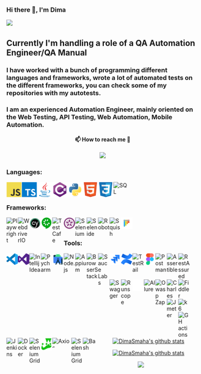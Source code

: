 ### Hi there 👋, I'm Dima

![](https://komarev.com/ghpvc/?username=DimaSmaha&style=flat-square&color=brightgreen)

## Currently I'm handling a role of a QA Automation Engineer/QA Manual
### I have worked with a bunch of programming different languages and frameworks, wrote a lot of automated tests on the different frameworks, you can check some of my repositories with my autotests.
### I am an experienced Automation Engineer, mainly oriented on the Web Testing, API Testing, Web Automation, Mobile Automation.

<h4 align="center">
  📫 How to reach me 💬
</h1>
<p align="center">
<a href="https://www.linkedin.com/in/dmytro-smaha/" target="_blank">
  <img height="32" src="https://cdn-icons-png.flaticon.com/512/1377/1377213.png"/>
</a>
</p>

### Languages:

<img align="left" alt="JavaScript" width="40px" src="https://github.com/devicons/devicon/blob/master/icons/javascript/javascript-original.svg" />
<img align="left" alt="TypeScript" width="40px" src="https://github.com/devicons/devicon/blob/master/icons/typescript/typescript-original.svg" />
<img align="left" alt="Java" width="40px" src="https://github.com/devicons/devicon/blob/master/icons/java/java-original.svg" />
<img align="left" alt="C#" width="40px" src="https://github.com/devicons/devicon/blob/master/icons/csharp/csharp-original.svg" />
<img align="left" alt="Python" width="40px" src="https://github.com/devicons/devicon/blob/master/icons/python/python-original.svg" />
<img align="left" alt="HTML5" width="40px" src="https://github.com/devicons/devicon/blob/master/icons/html5/html5-original.svg" />
<img align="left" alt="CSS3" width="40px" src="https://github.com/devicons/devicon/blob/master/icons/css3/css3-original.svg" />
<img align="left" alt="SQL" width="40px" src="https://cdn-icons-png.flaticon.com/512/5815/5815478.png" />
<br />
<br />

### Frameworks:
<img align="left" alt="Playwright" width="30px" src="https://playwright.dev/img/playwright-logo.svg" />
<img align="left" alt="WebdriverIO" width="30px" src="https://raw.githubusercontent.com/webdriverio/webdriverio-schematics/HEAD/.github/assets/logo.png" />
<img align="left" alt="Cypress" width="30px" src="https://raw.githubusercontent.com/vscode-icons/vscode-icons/a6526a9b865babf8d661779a5d1fff67672fce89/icons/file_type_cypress.svg" />
<img align="left" alt="Cucumber" width="30px" src="https://github.com/devicons/devicon/blob/master/icons/cucumber/cucumber-plain.svg" />
<img align="left" alt="TestCafe" width="30px" src="https://seeklogo.com/images/T/testcafe-logo-6161D2C53D-seeklogo.com.png" />
<img align="left" alt="Jasmine" width="30px" src="https://github.com/devicons/devicon/blob/master/icons/jasmine/jasmine-plain.svg" />
<img align="left" alt="Selenium" width="30px" src="https://seeklogo.com/images/S/selenium-logo-A1B53CEFB0-seeklogo.com.png" />
<img align="left" alt="Selenide" width="30px" src="https://pbs.twimg.com/profile_images/378800000484627924/ff1d3d03ad85234b0168493123816da2_400x400.png" />
<img align="left" alt="Robot" width="30px" src="https://seeklogo.com/images/R/robot-framework-logo-FED576FF0B-seeklogo.com.png" />
<img align="left" alt="Squish" width="30px" src="https://images.g2crowd.com/uploads/product/image/large_detail/large_detail_8fbd0a28d94c4dea3bfeeec0f5bb59eb/squish-gui-tester.png" />
<img align="left" alt="Pytest" width="30px" src="https://github.com/devicons/devicon/blob/master/icons/pytest/pytest-original.svg" />
<br />
<br />

### Tools:
<img align="left" alt="Visual Studio Code" width="30px" src="https://github.com/devicons/devicon/blob/master/icons/vscode/vscode-original.svg" />
<img align="left" alt="Visual Studio" width="30px" src="https://github.com/devicons/devicon/blob/master/icons/visualstudio/visualstudio-plain.svg" />
<img align="left" alt="Intellij Idea" width="30px" src="https://seeklogo.com/images/I/intellij-idea-logo-F0395EF783-seeklogo.com.png" />
<img align="left" alt="Pycharm" width="30px" src="https://upload.wikimedia.org/wikipedia/commons/1/1d/PyCharm_Icon.svg" />
<img align="left" alt="Android Studio" width="30px" src="https://github.com/devicons/devicon/blob/master/icons/androidstudio/androidstudio-original.svg" />
<img align="left" alt="Node.js" width="30px" src="https://cdn-icons-png.flaticon.com/512/5968/5968322.png" />
<img align="left" alt="Appium" width="30px" src="https://seeklogo.com/images/A/appium-logo-7A2DD5B4E3-seeklogo.com.png" />
<img align="left" alt="BrowserStack" width="30px" src="https://seeklogo.com/images/B/browserstack-logo-7649F95939-seeklogo.com.png" />
<img align="left" alt="Sauce Labs" width="30px" src="https://logosandtypes.com/wp-content/uploads/2023/03/sauce-labs.svg" />
<img align="left" alt="Jira" width="30px" src="https://github.com/devicons/devicon/blob/master/icons/jira/jira-original.svg" />
<img align="left" alt="Confluence" width="30px" src="https://github.com/devicons/devicon/blob/master/icons/confluence/confluence-original.svg" />
<img align="left" alt="TestRail" width="30px" src="https://media.gurock.com/gk-media/logos/TestRail%20Logo%20Square.svg" />
<img align="left" alt="Figma" width="30px" src="https://github.com/devicons/devicon/blob/master/icons/figma/figma-original.svg" />
<img align="left" alt="Postman" width="30px" src="https://cdn.icon-icons.com/icons2/3053/PNG/512/postman_alt_macos_bigsur_icon_189814.png" />
<img align="left" alt="Assertible" width="30px" src="https://assertible.com/fonts/logo.a9f30ec66525a738d596c0d72f1c4ee6.svg" />
<img align="left" alt="RestAssured" width="30px" src="https://miro.medium.com/v2/resize:fit:800/1*qmS-f8Pv72ZavjF22v-xiw.png" />
<img align="left" alt="Swagger" width="30px" src="https://upload.wikimedia.org/wikipedia/commons/a/ab/Swagger-logo.png" />
<img align="left" alt="Runscope" width="30px" src="https://www.runscope.com/static/img/public/share-image.png" />
<img align="left" alt="DevTools" width="30px" src="https://github.com/ChromeDevTools/devtools-logo/blob/master/logos/svg/chrome-devtools-square-responsive.svg" />
<img align="left" alt="Allure" width="30px" src="https://avatars.githubusercontent.com/u/5879127?s=200&v=4" />
<img align="left" alt="Owasp Zap" width="30px" src="https://avatars.githubusercontent.com/u/6716868?s=280&v=4" />
<img align="left" alt="Charles" width="30px" src="https://user-images.githubusercontent.com/15472/41327135-e4bf090c-6eca-11e8-9b76-032e8e2b0707.png" />
<img align="left" alt="Fiddler" width="30px" src="https://www.wizcase.com/wp-content/uploads/2022/03/en-fiddler-logo.jpg" />
<img align="left" alt="Jmeter" width="30px" src="https://jmeter.apache.org/images/jmeter_square.svg" />
<img align="left" alt="k6" width="30px" src="https://upload.wikimedia.org/wikipedia/commons/thumb/e/ef/K6-logo.svg/1058px-K6-logo.svg.png" />
<img align="left" alt="GH actions" width="30px" src="https://avatars.githubusercontent.com/u/44036562?s=200&v=4" />
<img align="left" alt="Jenkins" width="30px" src="https://cdn.worldvectorlogo.com/logos/jenkins-1.svg" />
<img align="left" alt="Docker" width="30px" src="https://cdn.worldvectorlogo.com/logos/docker-4.svg" />
<img align="left" alt="Selenium Grid" width="30px" src="https://www.selenium.dev/images/logos/grid.svg" />
<img align="left" alt="Jest" width="30px" src="https://raw.githubusercontent.com/bestofjs/bestofjs/master/apps/bestofjs-nextjs/public/logos/jest.dark.svg" />
<img align="left" alt="Axios" height="26px" width="50px" src="https://seeklogo.com/images/A/axios-logo-CD0C90458F-seeklogo.com.png" />
<img align="left" alt="Selenium Grid" width="30px" src="https://avatars.githubusercontent.com/u/6154722?s=200&v=4" />
<br />
<img align="left" alt="Bash" width="40px" src="https://upload.wikimedia.org/wikipedia/commons/4/4b/Bash_Logo_Colored.svg" />



<br />
<br />
<br />
<br />
<br />
<br />

<!-- ![Top Langs] -->
<p align="center">
  <a href="https://github.com/DimaSmaha"><img src="https://github-readme-stats.vercel.app/api/top-langs/?username=DimaSmaha&layout=compact&theme=light&hide_border=true&show_icons=true&hide=kotlin" alt="DimaSmaha's github stats"></a>
</p>
<!-- Dima's github stats -->
<p align="center">
  <a href="https://github.com/DimaSmaha"><img src="https://github-readme-stats.vercel.app/api?username=DimaSmaha&show_icons=true&hide_border=true&theme=light" alt="DimaSmaha's github stats"></a>
</p>
<!-- Dima's Trophies -->
<p align="center">
  <a href="https://github.com/DimaSmaha/github-profile-trophy"><img src="https://github-profile-trophy.vercel.app/?username=DimaSmaha"></a>
</p>
  
<!--
**DimaSmaha/DimaSmaha** is a ✨ _special_ ✨ repository because its `README.md` (this file) appears on your GitHub profile.

Here are some ideas to get you started:

- 🔭 I’m currently working on ...
- 🌱 I’m currently learning ...
- 👯 I’m looking to collaborate on ...
- 🤔 I’m looking for help with ...
- 💬 Ask me about ...
- 📫 How to reach me: ...
- 😄 Pronouns: ...
- ⚡ Fun fact: ...
-->
